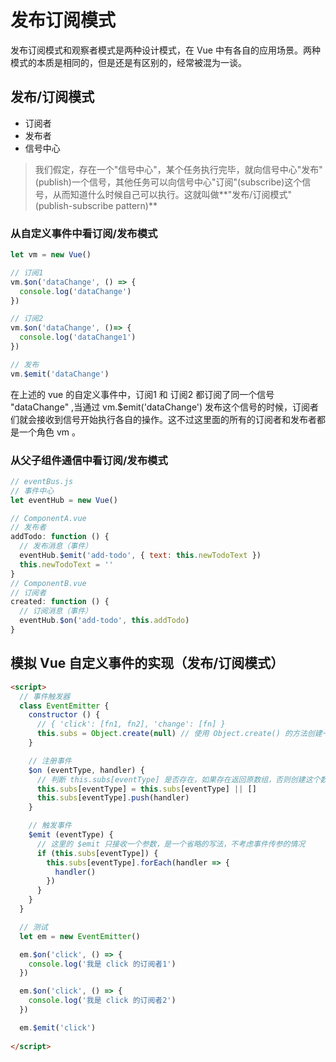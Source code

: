 # 发布订阅模式

发布订阅模式和观察者模式是两种设计模式，在 Vue 中有各自的应用场景。两种模式的本质是相同的，但是还是有区别的，经常被混为一谈。

## 发布/订阅模式

  - 订阅者
  - 发布者
  - 信号中心

> 我们假定，存在一个"信号中心"，某个任务执行完毕，就向信号中心"发布"(publish)一个信号，其他任务可以向信号中心"订阅"(subscribe)这个信号，从而知道什么时候自己可以执行。这就叫做**"发布/订阅模式"(publish-subscribe pattern)**

### 从自定义事件中看订阅/发布模式

```js
let vm = new Vue()

// 订阅1
vm.$on('dataChange', () => {
  console.log('dataChange')
})

// 订阅2
vm.$on('dataChange', ()=> {
  console.log('dataChange1')
})

// 发布
vm.$emit('dataChange')
```

在上述的 vue 的自定义事件中，订阅1 和 订阅2 都订阅了同一个信号 "dataChange" ,当通过 vm.$emit('dataChange') 发布这个信号的时候，订阅者们就会接收到信号开始执行各自的操作。这不过这里面的所有的订阅者和发布者都是一个角色 vm 。

### 从父子组件通信中看订阅/发布模式

```js
// eventBus.js
// 事件中心
let eventHub = new Vue()

// ComponentA.vue
// 发布者
addTodo: function () {
  // 发布消息（事件）
  eventHub.$emit('add-todo', { text: this.newTodoText })
  this.newTodoText = ''
}
// ComponentB.vue
// 订阅者
created: function () {
  // 订阅消息（事件）
  eventHub.$on('add-todo', this.addTodo)
}
```

## 模拟 Vue 自定义事件的实现（发布/订阅模式）

```html
<script>
  // 事件触发器
  class EventEmitter {
    constructor () {
      // { 'click': [fn1, fn2], 'change': [fn] }
      this.subs = Object.create(null) // 使用 Object.create() 的方法创建一个对象可以传递一个参数，这个参数的作用是去设置创建的对象的原型，设置为 null 声明这个对象没有原型属性，可以提高性能。以为这里的对象只需要存储键值对的形式，所以不需要原型。
    }

    // 注册事件
    $on (eventType, handler) {
      // 判断 this.subs[eventType] 是否存在，如果存在返回原数组，否则创建这个数组
      this.subs[eventType] = this.subs[eventType] || []
      this.subs[eventType].push(handler)
    }

    // 触发事件
    $emit (eventType) {
      // 这里的 $emit 只接收一个参数，是一个省略的写法，不考虑事件传参的情况
      if (this.subs[eventType]) {
        this.subs[eventType].forEach(handler => {
          handler()
        })
      }
    }
  }

  // 测试
  let em = new EventEmitter()

  em.$on('click', () => {
    console.log('我是 click 的订阅者1')
  })

  em.$on('click', () => {
    console.log('我是 click 的订阅者2')
  })

  em.$emit('click')
  
</script>
```